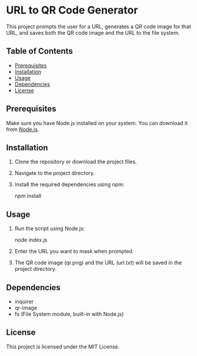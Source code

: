 # URL to QR Code Generator

This project prompts the user for a URL, generates a QR code image for that URL, and saves both the QR code image and the URL to the file system.

## Table of Contents

- [Prerequisites](#prerequisites)
- [Installation](#installation)
- [Usage](#usage)
- [Dependencies](#dependencies)
- [License](#license)

## Prerequisites

Make sure you have Node.js installed on your system. You can download it from [Node.js](https://nodejs.org/).

## Installation

1. Clone the repository or download the project files.
2. Navigate to the project directory.
3. Install the required dependencies using npm:

    npm install

## Usage

1. Run the script using Node.js:

    node index.js

2. Enter the URL you want to mask when prompted.

3. The QR code image (qr.png) and the URL (url.txt) will be saved in the project directory.

## Dependencies

- inquirer
- qr-image
- fs (File System module, built-in with Node.js)

## License

This project is licensed under the MIT License.
